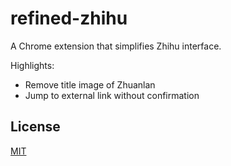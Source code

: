 # refined-zhihu
A Chrome extension that simplifies Zhihu interface.

Highlights:
* Remove title image of Zhuanlan
* Jump to external link without confirmation

## License
[MIT](LICENSE)
